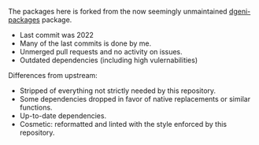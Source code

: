 The packages here is forked from the now seemingly unmaintained [dgeni-packages](https://github.com/angular/dgeni-packages) package.

- Last commit was 2022
- Many of the last commits is done by me.
- Unmerged pull requests and no activity on issues.
- Outdated dependencies (including high vulernabilities)

Differences from upstream:

- Stripped of everything not strictly needed by this repository.
- Some dependencies dropped in favor of native replacements or similar functions.
- Up-to-date dependencies.
- Cosmetic: reformatted and linted with the style enforced by this repository.
